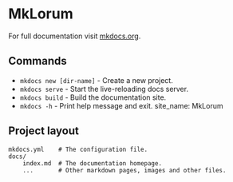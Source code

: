 # MkLorum

For full documentation visit [mkdocs.org](https://www.mkdocs.org).

## Commands

* `mkdocs new [dir-name]` - Create a new project.
* `mkdocs serve` - Start the live-reloading docs server.
* `mkdocs build` - Build the documentation site.
* `mkdocs -h` - Print help message and exit.
site_name: MkLorum

## Project layout

    mkdocs.yml    # The configuration file.
    docs/
        index.md  # The documentation homepage.
        ...       # Other markdown pages, images and other files.
